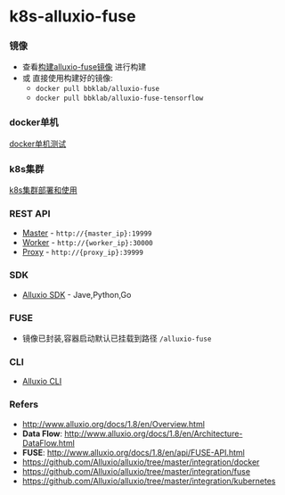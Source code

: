 # k8s-alluxio-fuse

### 镜像
  - 查看[构建alluxio-fuse镜像](alluxio-fuse-image) 进行构建
  - 或 直接使用构建好的镜像:
    + `docker pull bbklab/alluxio-fuse`
    + `docker pull bbklab/alluxio-fuse-tensorflow`

### docker单机
  [docker单机测试](docker)

### k8s集群
  [k8s集群部署和使用](k8s)

### REST API
  - [Master](http://www.alluxio.org/restdoc/1.8/master/index.html)    - `http://{master_ip}:19999`
  - [Worker](http://www.alluxio.org/restdoc/1.8/worker/index.html)    - `http://{worker_ip}:30000`
  - [Proxy](http://www.alluxio.org/restdoc/1.8/proxy/index.html)      - `http://{proxy_ip}:39999`

### SDK
  - [Alluxio SDK](http://www.alluxio.org/docs/1.8/en/api/FS-API.html)  - Jave,Python,Go

### FUSE
  - 镜像已封装,容器启动默认已挂载到路径 `/alluxio-fuse`

### CLI
  - [Alluxio CLI](http://www.alluxio.org/docs/1.8/en/basic/Command-Line-Interface.html)

### Refers
  - http://www.alluxio.org/docs/1.8/en/Overview.html
  - **Data Flow**: http://www.alluxio.org/docs/1.8/en/Architecture-DataFlow.html
  - **FUSE**: http://www.alluxio.org/docs/1.8/en/api/FUSE-API.html
  - https://github.com/Alluxio/alluxio/tree/master/integration/docker
  - https://github.com/Alluxio/alluxio/tree/master/integration/fuse
  - https://github.com/Alluxio/alluxio/tree/master/integration/kubernetes
